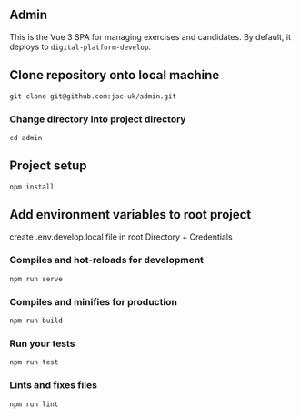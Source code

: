 ## Admin

This is the Vue 3 SPA for managing exercises and candidates. By default, it deploys to `digital-platform-develop`.
## Clone repository onto local machine
```
git clone git@github.com:jac-uk/admin.git
```
### Change directory into project directory
```
cd admin
```
## Project setup
```
npm install
```

## Add environment variables to root project

create .env.develop.local file in root Directory + Credentials

### Compiles and hot-reloads for development
```
npm run serve
```

### Compiles and minifies for production
```
npm run build
```


### Run your tests
```
npm run test
```

### Lints and fixes files
```
npm run lint
```

